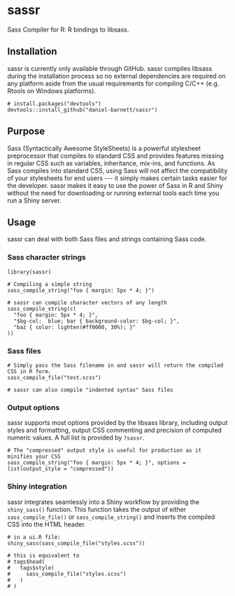 # sassr
Sass Compiler for R: R bindings to libsass. 

## Installation

sassr is currently only available through GitHub. sassr compiles libsass during the installation process so no external dependencies are required on any platform aside from the usual requirements for compiling C/C++ (e.g. Rtools on Windows platforms). 

```{r}
# install.packages("devtools")
devtools::install_github("daniel-barnett/sassr")
```
## Purpose

Sass (Syntactically Awesome StyleSheets) is a powerful stylesheet preprocessor that compiles to standard CSS and provides features missing in regular CSS such as variables, inheritance, mix-ins, and functions. As Sass compiles into standard CSS, using Sass will not affect the compatibility of your stylesheets for end users --- it simply makes certain tasks easier for the developer. sassr makes it easy to use the power of Sass in R and Shiny without the need for downloading or running external tools each time you run a Shiny server. 

## Usage

sassr can deal with both Sass files and strings containing Sass code. 

### Sass character strings

```{r}
library(sassr)

# Compiling a simple string
sass_compile_string("foo { margin: 5px * 4; }")

# sassr can compile character vectors of any length
sass_compile_string(c(
  "foo { margin: 5px * 4; }",
  "$bg-col:  blue; bar { background-color: $bg-col; }",
  "baz { color: lighten(#ff0000, 30%); }"
))
```

### Sass files

```{r}
# Simply pass the Sass filename in and sassr will return the compiled CSS in R form.
sass_compile_file("test.scss")

# sassr can also compile "indented syntax" Sass files
```

### Output options

sassr supports most options provided by the libsass library, including output styles and formatting, output CSS commenting and precision of computed numeric values. A full list is provided by `?sassr`.

```{r}
# The "compressed" output style is useful for production as it minifies your CSS
sass_compile_string("foo { margin: 5px * 4; }", options = list(output_style = "compressed"))
```

### Shiny integration

sassr integrates seamlessly into a Shiny workflow by providing the `shiny_sass()` function. This function takes the output of either `sass_compile_file()` or `sass_compile_string()` and inserts the compiled CSS into the HTML header. 

```{r}
# in a ui.R file:
shiny_sass(sass_compile_file("styles.scss"))

# this is equivalent to
# tags$head(
#   tags$style(
#     sass_compile_file("styles.scss")
#   )
# )
```
